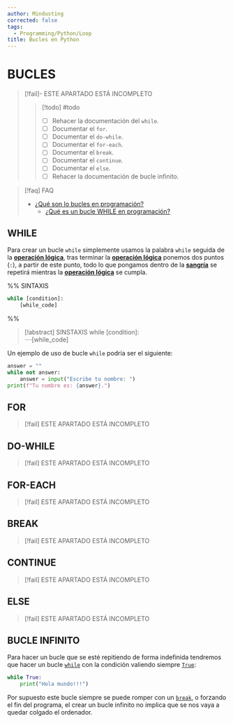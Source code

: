 ```yaml
---
author: Mindusting
corrected: false
tags:
  - Programming/Python/Loop
title: Bucles en Python
---
```


# BUCLES

> [!fail]- ESTE APARTADO ESTÁ INCOMPLETO
> > [!todo] #todo
> > - [ ] Rehacer la documentación del `while`.
> > - [ ] Documentar el `for`.
> > - [ ] Documentar el `do-while`.
> > - [ ] Documentar el `for-each`.
> > - [ ] Documentar el `break`.
> > - [ ] Documentar el `continue`.
> > - [ ] Documentar el `else`.
> > - [ ] Rehacer la documentación de bucle infinito.

> [!faq] FAQ
> - [¿Qué son lo bucles en programación?](../pc/pc_loop.md)
>     - [¿Qué es un bucle WHILE en programación?](../../pc/pc_loop.md)

## WHILE

Para crear un bucle `while` simplemente usamos la palabra `while` seguida de la [**operación lógica**](py_operators.md#LÓGICOS), tras terminar la [**operación lógica**](py_operators.md#LÓGICOS) ponemos dos puntos (`:`), a partir de este punto, todo lo que pongamos dentro de la [**sangría**](../py_indentation.md) se repetirá mientras la [**operación lógica**](py_operators.md#LÓGICOS) se cumpla.

%%
SINTAXIS

```python
while [condition]:
    [while_code]
```
%%

> [!abstract] SINSTAXIS
> <span class="flow-word-color">while</span> <span class="italic grey">[condition]</span>:<br><span class="transparency">····</span><span class="italic grey">[while_code]</span>

Un ejemplo de uso de bucle `while` podría ser el siguiente:

```python
answer = ""
while not answer:
    answer = input("Escribe tu nombre: ")
print(f"Tu nombre es: {answer}.")
```

## FOR

> [!fail] ESTE APARTADO ESTÁ INCOMPLETO

## DO-WHILE

> [!fail] ESTE APARTADO ESTÁ INCOMPLETO

## FOR-EACH

> [!fail] ESTE APARTADO ESTÁ INCOMPLETO

## BREAK

> [!fail] ESTE APARTADO ESTÁ INCOMPLETO

## CONTINUE

> [!fail] ESTE APARTADO ESTÁ INCOMPLETO

## ELSE

> [!fail] ESTE APARTADO ESTÁ INCOMPLETO

## BUCLE INFINITO

Para hacer un bucle que se esté repitiendo de forma indefinida tendremos que hacer un bucle [`while`](#WHILE) con la condición valiendo siempre [`True`](py_bool.md):

```python
while True:
    print("Hola mundo!!!")
```

Por supuesto este bucle siempre se puede romper con un [`break`](#BREAK), o forzando el fin del programa, el crear un bucle infinito no implica que se nos vaya a quedar colgado el ordenador.

